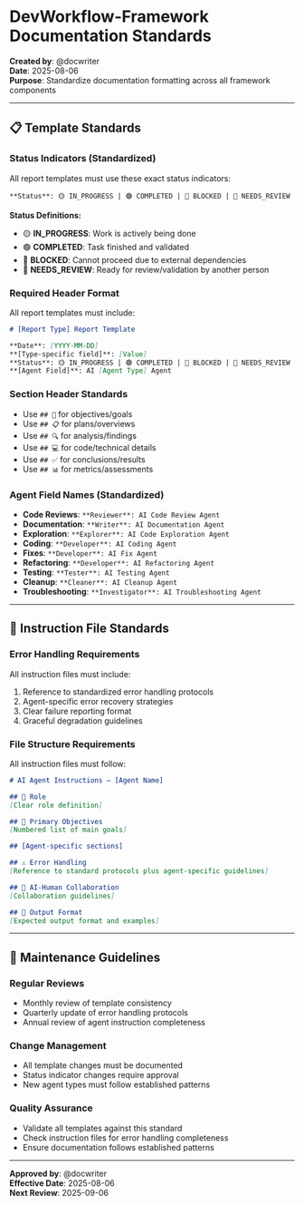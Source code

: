 # DevWorkflow-Framework Documentation Standards

**Created by**: @docwriter  
**Date**: 2025-08-06  
**Purpose**: Standardize documentation formatting across all framework components  

---

## 📋 Template Standards

### Status Indicators (Standardized)
All report templates must use these exact status indicators:

```
**Status**: 🟡 IN_PROGRESS | 🟢 COMPLETED | 🔴 BLOCKED | 🔄 NEEDS_REVIEW
```

**Status Definitions:**
- 🟡 **IN_PROGRESS**: Work is actively being done
- 🟢 **COMPLETED**: Task finished and validated
- 🔴 **BLOCKED**: Cannot proceed due to external dependencies
- 🔄 **NEEDS_REVIEW**: Ready for review/validation by another person

### Required Header Format
All report templates must include:

```markdown
# [Report Type] Report Template

**Date**: [YYYY-MM-DD]  
**[Type-specific field]**: [Value]  
**Status**: 🟡 IN_PROGRESS | 🟢 COMPLETED | 🔴 BLOCKED | 🔄 NEEDS_REVIEW  
**[Agent Field]**: AI [Agent Type] Agent  
```

### Section Header Standards
- Use `## 🎯` for objectives/goals
- Use `## 📋` for plans/overviews  
- Use `## 🔍` for analysis/findings
- Use `## 💻` for code/technical details
- Use `## ✅` for conclusions/results
- Use `## 📊` for metrics/assessments

### Agent Field Names (Standardized)
- **Code Reviews**: `**Reviewer**: AI Code Review Agent`
- **Documentation**: `**Writer**: AI Documentation Agent`
- **Exploration**: `**Explorer**: AI Code Exploration Agent`
- **Coding**: `**Developer**: AI Coding Agent`
- **Fixes**: `**Developer**: AI Fix Agent`
- **Refactoring**: `**Developer**: AI Refactoring Agent`
- **Testing**: `**Tester**: AI Testing Agent`
- **Cleanup**: `**Cleaner**: AI Cleanup Agent`
- **Troubleshooting**: `**Investigator**: AI Troubleshooting Agent`

---

## 🧱 Instruction File Standards

### Error Handling Requirements
All instruction files must include:
1. Reference to standardized error handling protocols
2. Agent-specific error recovery strategies
3. Clear failure reporting format
4. Graceful degradation guidelines

### File Structure Requirements
All instruction files must follow:
```markdown
# AI Agent Instructions – [Agent Name]

## 🧠 Role
[Clear role definition]

## 🎯 Primary Objectives
[Numbered list of main goals]

## [Agent-specific sections]

## ⚠️ Error Handling
[Reference to standard protocols plus agent-specific guidelines]

## 🤝 AI-Human Collaboration
[Collaboration guidelines]

## 📄 Output Format
[Expected output format and examples]
```

---

## 📝 Maintenance Guidelines

### Regular Reviews
- Monthly review of template consistency
- Quarterly update of error handling protocols
- Annual review of agent instruction completeness

### Change Management
- All template changes must be documented
- Status indicator changes require approval
- New agent types must follow established patterns

### Quality Assurance
- Validate all templates against this standard
- Check instruction files for error handling completeness
- Ensure documentation follows established patterns

---

**Approved by**: @docwriter  
**Effective Date**: 2025-08-06  
**Next Review**: 2025-09-06
